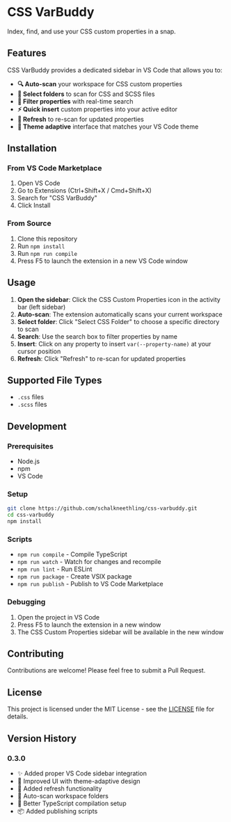 # CSS VarBuddy

Index, find, and use your CSS custom properties in a snap.

## Features

CSS VarBuddy provides a dedicated sidebar in VS Code that allows you to:

- **🔍 Auto-scan** your workspace for CSS custom properties
- **📁 Select folders** to scan for CSS and SCSS files
- **🔎 Filter properties** with real-time search
- **⚡ Quick insert** custom properties into your active editor
- **🔄 Refresh** to re-scan for updated properties
- **🎨 Theme adaptive** interface that matches your VS Code theme

## Installation

### From VS Code Marketplace

1. Open VS Code
2. Go to Extensions (Ctrl+Shift+X / Cmd+Shift+X)
3. Search for "CSS VarBuddy"
4. Click Install

### From Source

1. Clone this repository
2. Run `npm install`
3. Run `npm run compile`
4. Press F5 to launch the extension in a new VS Code window

## Usage

1. **Open the sidebar**: Click the CSS Custom Properties icon in the activity bar (left sidebar)
2. **Auto-scan**: The extension automatically scans your current workspace
3. **Select folder**: Click "Select CSS Folder" to choose a specific directory to scan
4. **Search**: Use the search box to filter properties by name
5. **Insert**: Click on any property to insert `var(--property-name)` at your cursor position
6. **Refresh**: Click "Refresh" to re-scan for updated properties

## Supported File Types

- `.css` files
- `.scss` files

## Development

### Prerequisites

- Node.js
- npm
- VS Code

### Setup

```bash
git clone https://github.com/schalkneethling/css-varbuddy.git
cd css-varbuddy
npm install
```

### Scripts

- `npm run compile` - Compile TypeScript
- `npm run watch` - Watch for changes and recompile
- `npm run lint` - Run ESLint
- `npm run package` - Create VSIX package
- `npm run publish` - Publish to VS Code Marketplace

### Debugging

1. Open the project in VS Code
2. Press F5 to launch the extension in a new window
3. The CSS Custom Properties sidebar will be available in the new window

## Contributing

Contributions are welcome! Please feel free to submit a Pull Request.

## License

This project is licensed under the MIT License - see the [LICENSE](LICENSE) file for details.

## Version History

### 0.3.0

- ✨ Added proper VS Code sidebar integration
- 🎨 Improved UI with theme-adaptive design
- 🔄 Added refresh functionality
- 📁 Auto-scan workspace folders
- 🎯 Better TypeScript compilation setup
- 📦 Added publishing scripts
